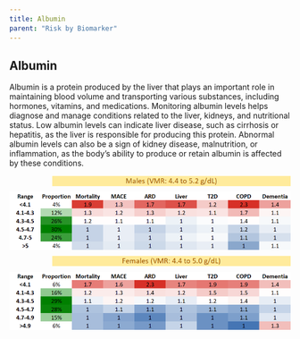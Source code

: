 ```yaml
---
title: Albumin
parent: "Risk by Biomarker"
---
```



## Albumin


Albumin is a protein produced by the liver that plays an important role in maintaining blood volume and transporting various substances, including hormones, vitamins, and medications. Monitoring albumin levels helps diagnose and manage conditions related to the liver, kidneys, and nutritional status. Low albumin levels can indicate liver disease, such as cirrhosis or hepatitis, as the liver is responsible for producing this protein. Abnormal albumin levels can also be a sign of kidney disease, malnutrition, or inflammation, as the body’s ability to produce or retain albumin is affected by these conditions.

<div style="display: flex; flex-direction: column; gap: 10px;">

  <img src="/assets/images/vmrbiomarker_albumin__male.png" alt="Albumin VMR Male" style="margin-left: 15%">
  <img src="/assets/images/rr_albumin__male.png" alt="Albumin RR Male">

  <img src="/assets/images/vmrbiomarker_albumin__female.png" alt="Albumin VMR Female" style="margin-left: 15%; ">
  <img src="/assets/images/rr_albumin__female.png" alt="Albumin RR Female">

</div>



